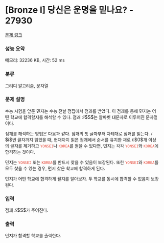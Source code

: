 # [Bronze I] 당신은 운명을 믿나요? - 27930 

[문제 링크](https://www.acmicpc.net/problem/27930) 

### 성능 요약

메모리: 32236 KB, 시간: 52 ms

### 분류

그리디 알고리즘, 문자열

### 문제 설명

<p>수능 시험을 앞둔 민지는 수능 전날 점집에서 점괘를 받았다. 이 점괘를 통해 민지는 어떤 학교에 합격할지를 해석할 수 있다. 점괘 <mjx-container class="MathJax" jax="CHTML" style="font-size: 109%; position: relative;"><mjx-math class="MJX-TEX" aria-hidden="true"><mjx-mi class="mjx-i"><mjx-c class="mjx-c1D446 TEX-I"></mjx-c></mjx-mi></mjx-math><mjx-assistive-mml unselectable="on" display="inline"><math xmlns="http://www.w3.org/1998/Math/MathML"><mi>S</mi></math></mjx-assistive-mml><span aria-hidden="true" class="no-mathjax mjx-copytext">$S$</span></mjx-container>는 알파벳 대문자로 이루어진 문자열이다.</p>

<p>점괘를 해석하는 방법은 다음과 같다. 점괘의 첫 글자부터 차례대로 점괘를 읽는다. <mjx-container class="MathJax" jax="CHTML" style="font-size: 109%; position: relative;"><mjx-math class="MJX-TEX" aria-hidden="true"><mjx-mi class="mjx-i"><mjx-c class="mjx-c1D456 TEX-I"></mjx-c></mjx-mi></mjx-math><mjx-assistive-mml unselectable="on" display="inline"><math xmlns="http://www.w3.org/1998/Math/MathML"><mi>i</mi></math></mjx-assistive-mml><span aria-hidden="true" class="no-mathjax mjx-copytext">$i$</span></mjx-container>번 글자까지 읽었을 때, 현재까지 읽은 점괘에서 순서를 유지한 채로 <mjx-container class="MathJax" jax="CHTML" style="font-size: 109%; position: relative;"><mjx-math class="MJX-TEX" aria-hidden="true"><mjx-mn class="mjx-n"><mjx-c class="mjx-c30"></mjx-c></mjx-mn></mjx-math><mjx-assistive-mml unselectable="on" display="inline"><math xmlns="http://www.w3.org/1998/Math/MathML"><mn>0</mn></math></mjx-assistive-mml><span aria-hidden="true" class="no-mathjax mjx-copytext">$0$</span></mjx-container>개 이상의 글자를 제거하고 <span style="color:#e74c3c;"><code>YONSEI</code></span>나 <span style="color:#e74c3c;"><code>KOREA</code></span>를 얻을 수 있다면, 민지는 각각 <span style="color:#e74c3c;"><code>YONSEI</code></span>와 <span style="color:#e74c3c;"><code>KOREA</code></span>에 합격하는 것이다.</p>

<p>민지는 <span style="color:#e74c3c;"><code>YONSEI</code></span> 또는 <span style="color:#e74c3c;"><code>KOREA</code></span>를 반드시 찾을 수 있음이 보장된다. 또한 <span style="color:#e74c3c;"><code>YONSEI</code></span>와 <span style="color:#e74c3c;"><code>KOREA</code></span>를 모두 찾을 수 있는 경우, 먼저 찾은 학교에 합격하게 된다.</p>

<p>민지가 어떤 학교에 합격하게 될지를 알아보자. 두 학교를 동시에 합격할 수 없음이 보장된다.</p>

### 입력 

 <p>점괘 <mjx-container class="MathJax" jax="CHTML" style="font-size: 109%; position: relative;"><mjx-math class="MJX-TEX" aria-hidden="true"><mjx-mi class="mjx-i"><mjx-c class="mjx-c1D446 TEX-I"></mjx-c></mjx-mi></mjx-math><mjx-assistive-mml unselectable="on" display="inline"><math xmlns="http://www.w3.org/1998/Math/MathML"><mi>S</mi></math></mjx-assistive-mml><span aria-hidden="true" class="no-mathjax mjx-copytext">$S$</span></mjx-container>가 주어진다.</p>

### 출력 

 <p>민지가 합격할 학교를 출력한다.</p>

